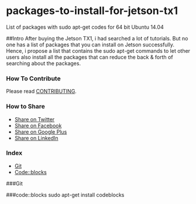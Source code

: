 # packages-to-install-for-jetson-tx1
List of packages with sudo apt-get codes for 64 bit Ubuntu 14.04

##Intro
After buying the Jetson TX1, i had searched a lot of tutorials.  But no one has a list of packages that you can install on Jetson successfully.  Hence, i propose a list that contains the sudo apt-get commands to let other users also install all the packages that can reduce the back & forth of searching about the packages.

### How To Contribute

Please read [CONTRIBUTING](/CONTRIBUTING.md).

### How to Share
+ [Share on Twitter](http://twitter.com/home?status=https://github.com/akarsh/packages-to-install-for-jetson-tx1)
+ [Share on Facebook](http://www.facebook.com/sharer/sharer.php?s=100&p[url]=https://github.com/akarsh/packages-to-install-for-jetson-tx1)
+ [Share on Google Plus](https://plus.google.com/share?url=https://github.com/akarsh/packages-to-install-for-jetson-tx1)
+ [Share on LinkedIn](http://www.linkedin.com/shareArticle?mini=true&url=https://github.com/akarsh/packages-to-install-for-jetson-tx1)

### Index
* [Git](Git)
* [Code::blocks](codeblocks)

###Git

###code::blocks
sudo apt-get install codeblocks






